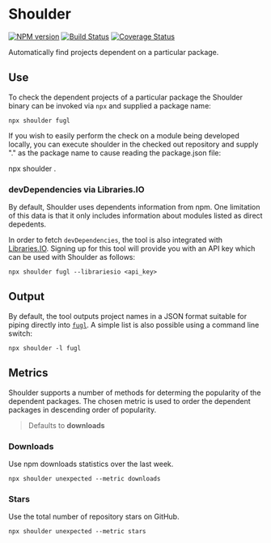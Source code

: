 # Shoulder

[![NPM version](https://img.shields.io/npm/v/shoulder.svg)](https://www.npmjs.com/package/shoulder)
[![Build Status](https://github.com/alexjeffburke/shoulder/workflows/tests/badge.svg)](https://github.com/alexjeffburke/shoulder)
[![Coverage Status](https://img.shields.io/coveralls/alexjeffburke/shoulder/master.svg)](https://coveralls.io/r/alexjeffburke/shoulder?branch=master)

Automatically find projects dependent on a particular package.

## Use

To check the dependent projects of a particular package the Shoulder binary can be invoked via `npx`
and supplied a package name:

```
npx shoulder fugl
```

If you wish to easily perform the check on a module being developed locally, you can execute shoulder
in the checked out repository and supply "." as the package name to cause reading the package.json file:

npx shoulder .

### devDependencies via Libraries.IO

By default, Shoulder uses dependents information from npm. One limitation of this data is that it
only includes information about modules listed as direct depedents.

In order to fetch `devDependencies`, the tool is also integrated with [Libraries.IO](https://libraries.io).
Signing up for this tool will provide you with an API key which can be used with Shoulder as follows:

```
npx shoulder fugl --librariesio <api_key>
```

## Output

By default, the tool outputs project names in a JSON format suitable for piping directly into
[`fugl`](https://github.com/alexjeffburke/fugl). A simple list is also possible using a command
line switch:

```
npx shoulder -l fugl
```

## Metrics

Shoulder supports a number of methods for determing the popularity of the dependent packages.
The chosen metric is used to order the dependent packages in descending order of popularity.

> Defaults to **downloads**

### Downloads

Use npm downloads statistics over the last week.

```
npx shoulder unexpected --metric downloads
```

### Stars

Use the total number of repository stars on GitHub.

```
npx shoulder unexpected --metric stars
```
